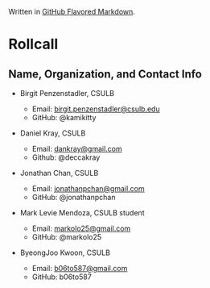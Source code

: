 Written in [GitHub Flavored Markdown](https://help.github.com/articles/github-flavored-markdown).

Rollcall
========

Name, Organization, and Contact Info
-------------------------------------------------

* Birgit Penzenstadler, CSULB
	* Email: birgit.penzenstadler@csulb.edu
	* GitHub: @kamikitty
	
* Daniel Kray, CSULB
    * Email: dankray@gmail.com  
    * Github: @deccakray 
    
* Jonathan Chan, CSULB
	* Email: jonathanpchan@gmail.com
	* GitHub: @jonathanpchan

* Mark Levie Mendoza, CSULB student
	* Email: markolo25@gmail.com
	* GitHub: @markolo25 


* ByeongJoo Kwoon, CSULB
	* Email: b06to587@gmail.com
	* GitHub: b06to587
